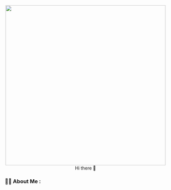 
<div id='header' align='center'>
  <img src="https://media.giphy.com/media/137EaR4vAOCn1S/giphy.gif" width="500"/>
  Hi there 👋
</div>

 
### :woman_technologist: About Me :



